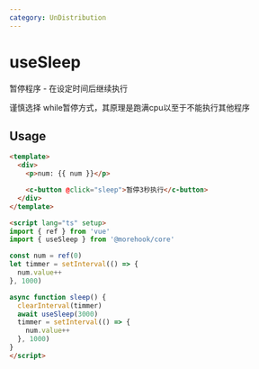 ```yaml
---
category: UnDistribution
---
```


# useSleep

暂停程序 - 在设定时间后继续执行

谨慎选择 while暂停方式，其原理是跑满cpu以至于不能执行其他程序

## Usage

```html
<template>
  <div>
    <p>num: {{ num }}</p>

    <c-button @click="sleep">暂停3秒执行</c-button>
  </div>
</template>

<script lang="ts" setup>
import { ref } from 'vue'
import { useSleep } from '@morehook/core'

const num = ref(0)
let timmer = setInterval(() => {
  num.value++
}, 1000)

async function sleep() {
  clearInterval(timmer)
  await useSleep(3000)
  timmer = setInterval(() => {
    num.value++
  }, 1000)
}
</script>
```